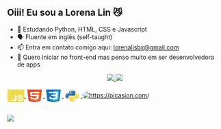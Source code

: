 ## Oiii! Eu sou a Lorena Lin 😼
- 🌱 Estudando Python, HTML, CSS e Javascript
- 🗣️ Fluente em inglês (self-taught)
- 📫 Entra em contato comigo aqui: lorenalisbx@gmail.com
- 🚀 Quero iniciar no front-end mas penso muito em ser desenvolvedora de apps 

<div align="center">
  <a href="https://github.com/lincodes">
  <img height="180em" src="https://github-readme-stats.vercel.app/api?username=lincodes&show_icons=true&theme=radical&include_all_commits=true&count_private=true"/>
  <img height="180em" src="https://github-readme-stats.vercel.app/api/top-langs/?username=lincodes&layout=compact&langs_count=7&theme=radical"/>
</div>

<div style="display: inline_block"><br>
  <img align="center" alt="Rafa-Js" height="30" width="40" src="https://raw.githubusercontent.com/devicons/devicon/master/icons/javascript/javascript-plain.svg">
  <img align="center" alt="Rafa-HTML" height="30" width="40" src="https://raw.githubusercontent.com/devicons/devicon/master/icons/html5/html5-original.svg">
  <img align="center" alt="Rafa-CSS" height="30" width="40" src="https://raw.githubusercontent.com/devicons/devicon/master/icons/css3/css3-original.svg">
  <img align="center" alt="Rafa-Python" height="30" width="40" src="https://raw.githubusercontent.com/devicons/devicon/master/icons/python/python-original.svg">
  <img align="right" a href="https://picasion.com/"><img src="https://i.picasion.com/pic92/587e555816c9a19f0d607a1ff58cdeb6.gif" width="140" height="150" style="border-radius:50px" alt="https://picasion.com/" /></a><br />
</div>


##

<div>
<a href="https://www.linkedin.com/in/lorena-lin-4aa316230" target="_blank"><img src="https://img.shields.io/badge/-LinkedIn-%230077B5?style=for-the-badge&logo=linkedin&logoColor=white" target="_blank"></a>
</div>

